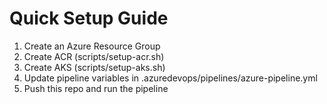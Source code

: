 # Quick Setup Guide

1. Create an Azure Resource Group
2. Create ACR (scripts/setup-acr.sh)
3. Create AKS (scripts/setup-aks.sh)
4. Update pipeline variables in .azuredevops/pipelines/azure-pipeline.yml
5. Push this repo and run the pipeline
